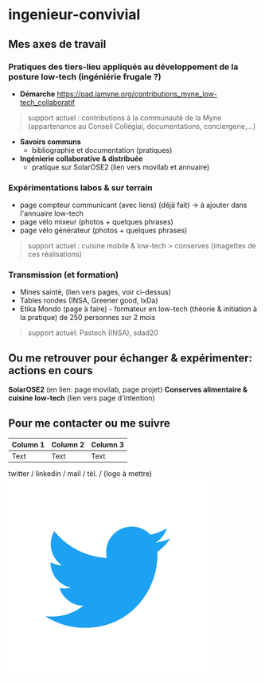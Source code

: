 # ingenieur-convivial
## Mes axes de travail

### Pratiques des tiers-lieu appliqués au développement de la posture low-tech (ingéniérie frugale ?)
  * **Démarche** 
  https://pad.lamyne.org/contributions_myne_low-tech_collaboratif
  > support actuel : contributions à la communauté de la Myne (appartenance au Conseil Collégial, documentations, conciergerie,...)

  * **Savoirs communs**
    * bibliographie et documentation (pratiques)
  * **Ingénierie collaborative & distribuée**
    * pratique sur SolarOSE2 (lien vers movilab et annuaire)

### Expérimentations labos & sur terrain
  * page compteur communicant (avec liens) (déjà fait) -> à ajouter dans l'annuaire low-tech
  * page vélo mixeur (photos + quelques phrases)
  * page vélo générateur (photos + quelques phrases)
  > support actuel : cuisine mobile & low-tech > conserves
  (imagettes de ces réalisations)

### Transmission (et formation)
  * Mines sainté, (lien vers pages, voir ci-dessus)
  * Tables rondes (INSA, Greener good, IxDa)
  * Etika Mondo (page à faire) - formateur en low-tech (théorie & initiation à la pratique) de 250 personnes sur 2 mois
  > support actuel: Pastech (INSA), sdad20

## Ou me retrouver pour échanger & expérimenter: actions en cours
**SolarOSE2** (en lien: page movilab, page projet)
**Conserves alimentaire & cuisine low-tech** (lien vers page d'intention)

## Pour me contacter ou me suivre


| Column 1 | Column 2 | Column 3 |
| -------- | -------- | -------- |
| Text     | Text     | Text     |

twitter / linkedin / mail / tél. / (logo à mettre)
![Alt text](Twitter_Logo_Blue.png?raw=true "Titleee")
